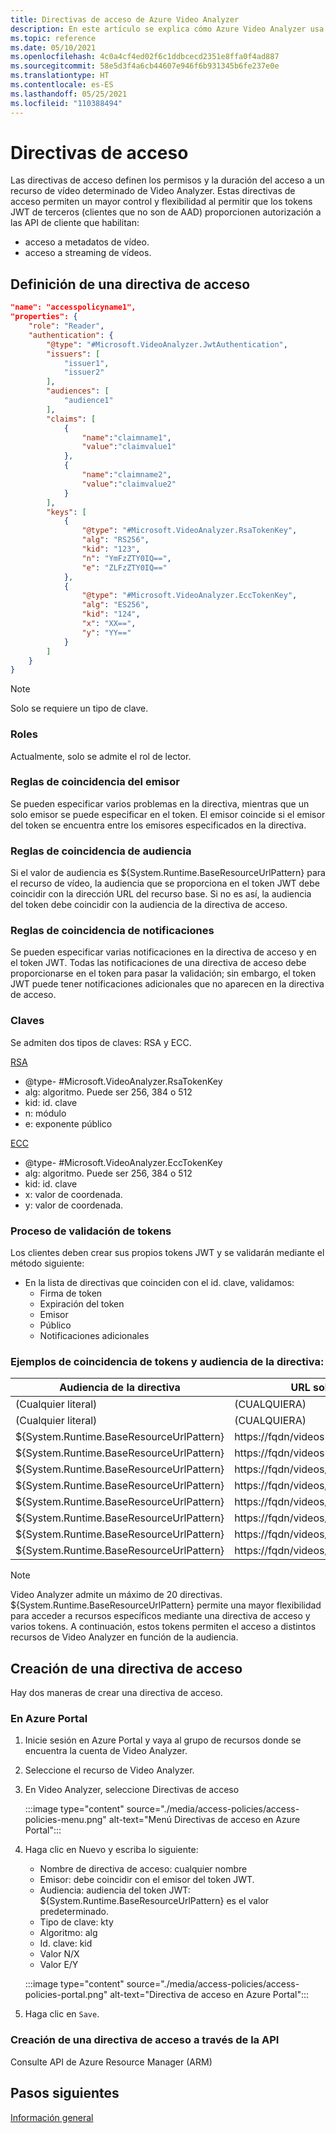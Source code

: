```yaml
---
title: Directivas de acceso de Azure Video Analyzer
description: En este artículo se explica cómo Azure Video Analyzer usa tokens JWT en directivas de acceso para proteger vídeos.
ms.topic: reference
ms.date: 05/10/2021
ms.openlocfilehash: 4c0a4cf4ed02f6c1ddbcecd2351e8ffa0f4ad887
ms.sourcegitcommit: 58e5d3f4a6cb44607e946f6b931345b6fe237e0e
ms.translationtype: HT
ms.contentlocale: es-ES
ms.lasthandoff: 05/25/2021
ms.locfileid: "110388494"
---
```

# <a name="access-policies"></a>Directivas de acceso

Las directivas de acceso definen los permisos y la duración del acceso a un recurso de vídeo determinado de Video Analyzer. Estas directivas de acceso permiten un mayor control y flexibilidad al permitir que los tokens JWT de terceros (clientes que no son de AAD) proporcionen autorización a las API de cliente que habilitan: 

- acceso a metadatos de vídeo. 
- acceso a streaming de vídeos. 

## <a name="access-policy-definition"></a>Definición de una directiva de acceso

```json
"name": "accesspolicyname1", 
"properties": { 
    "role": "Reader", 
    "authentication": { 
        "@type": "#Microsoft.VideoAnalyzer.JwtAuthentication", 
        "issuers": [ 
            "issuer1", 
            "issuer2" 
        ], 
        "audiences": [ 
            "audience1" 
        ], 
        "claims": [ 
            { 
                "name":"claimname1", 
                "value":"claimvalue1" 
            }, 
            { 
                "name":"claimname2", 
                "value":"claimvalue2" 
            } 
        ], 
        "keys": [ 
            { 
                "@type": "#Microsoft.VideoAnalyzer.RsaTokenKey", 
                "alg": "RS256", 
                "kid": "123", 
                "n": "YmFzZTY0IQ==", 
                "e": "ZLFzZTY0IQ==" 
            }, 
            { 
                "@type": "#Microsoft.VideoAnalyzer.EccTokenKey", 
                "alg": "ES256", 
                "kid": "124", 
                "x": "XX==", 
                "y": "YY==" 
            } 
        ] 
    } 
} 
```

> [!NOTE] 
> Solo se requiere un tipo de clave. 

### <a name="roles"></a>Roles

Actualmente, solo se admite el rol de lector.

### <a name="issuer-matching-rules"></a>Reglas de coincidencia del emisor

Se pueden especificar varios problemas en la directiva, mientras que un solo emisor se puede especificar en el token.  El emisor coincide si el emisor del token se encuentra entre los emisores especificados en la directiva.

### <a name="audience-matching-rules"></a>Reglas de coincidencia de audiencia

Si el valor de audiencia es ${System.Runtime.BaseResourceUrlPattern} para el recurso de vídeo, la audiencia que se proporciona en el token JWT debe coincidir con la dirección URL del recurso base. Si no es así, la audiencia del token debe coincidir con la audiencia de la directiva de acceso.

### <a name="claims-matching-rules"></a>Reglas de coincidencia de notificaciones

Se pueden especificar varias notificaciones en la directiva de acceso y en el token JWT.  Todas las notificaciones de una directiva de acceso debe proporcionarse en el token para pasar la validación; sin embargo, el token JWT puede tener notificaciones adicionales que no aparecen en la directiva de acceso.

### <a name="keys"></a>Claves

Se admiten dos tipos de claves: RSA y ECC.

[RSA](https://wikipedia.org/wiki/RSA_(cryptosystem))

* @type- \#Microsoft.VideoAnalyzer.RsaTokenKey
* alg: algoritmo.  Puede ser 256, 384 o 512 
* kid: id. clave
* n: módulo
* e: exponente público 

[ECC](https://wikipedia.org/wiki/Elliptic-curve_cryptography)        

* @type- \#Microsoft.VideoAnalyzer.EccTokenKey
* alg: algoritmo.  Puede ser 256, 384 o 512
* kid: id. clave
* x: valor de coordenada.
* y: valor de coordenada.

### <a name="token-validation-process"></a>Proceso de validación de tokens

Los clientes deben crear sus propios tokens JWT y se validarán mediante el método siguiente:

- En la lista de directivas que coinciden con el id. clave, validamos:
  - Firma de token
  - Expiración del token
  - Emisor
  - Público
  - Notificaciones adicionales

### <a name="policy-audience-and-token-matching-examples"></a>Ejemplos de coincidencia de tokens y audiencia de la directiva:

| **Audiencia de la directiva**                      | URL solicitada                         | Dirección URL de token                            | Resultado |
| ---------------------------------------- | ------------------------------------- | ------------------------------------ | ------ |
| (Cualquier literal)                            | (CUALQUIERA)                                 | (Coincide)                              | Conceder  |
| (Cualquier literal)                            | (CUALQUIERA)                                 | (No coincide)                          | Denegar   |
| ${System.Runtime.BaseResourceUrlPattern} | https://fqdn/videos                   | https://fqdn/videos/*                | Conceder  |
| ${System.Runtime.BaseResourceUrlPattern} | https://fqdn/videos                   | https://fqdn/videos/{videoName}      | Denegar   |
| ${System.Runtime.BaseResourceUrlPattern} | https://fqdn/videos/{videoName}       | https://fqdn/vid*                    | Conceder  |
| ${System.Runtime.BaseResourceUrlPattern} | https://fqdn/videos/{videoName}       | https://fqdn/videos/*                | Conceder  |
| ${System.Runtime.BaseResourceUrlPattern} | https://fqdn/videos/{videoName}       | https://fqdn/videos/{baseVideoName}* | Conceder  |
| ${System.Runtime.BaseResourceUrlPattern} | https://fqdn/videos/{videoName}       | https://fqdn/videos/{videoName}      | Conceder  |
| ${System.Runtime.BaseResourceUrlPattern} | https://fqdn/videos/{videoName}Suffix | https://fqdn/videos/{videoName}      | Denegar   |
| ${System.Runtime.BaseResourceUrlPattern} | https://fqdn/videos/{otherVideoName}  | https://fqdn/videos/{videoName}      | Denegar   |

> [!NOTE]  
> Video Analyzer admite un máximo de 20 directivas.  ${System.Runtime.BaseResourceUrlPattern} permite una mayor flexibilidad para acceder a recursos específicos mediante una directiva de acceso y varios tokens.  A continuación, estos tokens permiten el acceso a distintos recursos de Video Analyzer en función de la audiencia. 

## <a name="creating-an-access-policy"></a>Creación de una directiva de acceso

Hay dos maneras de crear una directiva de acceso.

### <a name="in-the-azure-portal"></a>En Azure Portal

1. Inicie sesión en Azure Portal y vaya al grupo de recursos donde se encuentra la cuenta de Video Analyzer.
2. Seleccione el recurso de Video Analyzer.
3. En Video Analyzer, seleccione Directivas de acceso

   :::image type="content" source="./media/access-policies/access-policies-menu.png" alt-text="Menú Directivas de acceso en Azure Portal":::
4. Haga clic en Nuevo y escriba lo siguiente:

   - Nombre de directiva de acceso: cualquier nombre
   - Emisor: debe coincidir con el emisor del token JWT. 
   - Audiencia: audiencia del token JWT: ${System.Runtime.BaseResourceUrlPattern} es el valor predeterminado. 
   - Tipo de clave: kty 
   - Algoritmo: alg
   - Id. clave: kid 
   - Valor N/X 
   - Valor E/Y 

   :::image type="content" source="./media/access-policies/access-policies-portal.png" alt-text="Directiva de acceso en Azure Portal":::
5. Haga clic en `Save`.

### <a name="create-access-policy-via-api"></a>Creación de una directiva de acceso a través de la API

Consulte API de Azure Resource Manager (ARM) 

## <a name="next-steps"></a>Pasos siguientes

[Información general](overview.md)
